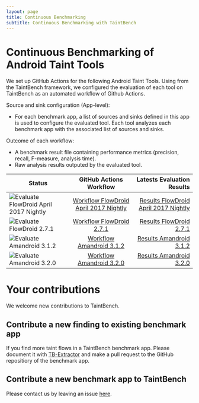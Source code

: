 ```yaml
---
layout: page
title: Continuous Benchmarking
subtitle: Continuous Benchmarking with TaintBench
---
```

# Continuous Benchmarking of Android Taint Tools
We set up GitHub Actions for the following Android Taint Tools. 
Using from the TaintBench framework, we configured the evaluation of each tool on TaintBench as an automated workflow of Github Actions.

Source and sink configuration (App-level):
- For each benchmark app, a list of sources and sinks defined in this app is used to configure the evaluated tool. Each tool analyzes each benchmark app with the associated list of sources and sinks.

Outcome of each workflow:
 - A benchmark result file containing performance metrics (precision, recall, F-measure, analysis time).
 - Raw analysis results outputed by the evaluated tool.


| Status        |  GitHub Actions Workflow       | Latests Evaluation Results  |
| ------------- |:-------------:| -----:|
| ![Evaluate FlowDroid April 2017 Nightly](https://github.com/TaintBench/TaintBench/workflows/Evaluate%20FlowDroid%20April%202017%20Nightly/badge.svg)| [Workflow FlowDroid April 2017 Nightly](https://github.com/TaintBench/TaintBench/actions?query=workflow%3A%22Evaluate+FlowDroid+April+2017+Nightly%22)| [Results FlowDroid April 2017 Nightly](https://github.com/TaintBench/TaintBench/actions/runs/157028087)|
|![Evaluate FlowDroid 2.7.1](https://github.com/TaintBench/TaintBench/workflows/Evaluate%20FlowDroid%202.7.1/badge.svg)| [Workflow FlowDroid 2.7.1](https://github.com/TaintBench/TaintBench/actions?query=workflow%3A%22Evaluate+FlowDroid+2.7.1%22)| [Results FlowDroid 2.7.1](https://github.com/TaintBench/TaintBench/actions/runs/157028086)|
![Evaluate Amandroid 3.1.2](https://github.com/TaintBench/TaintBench/workflows/Evaluate%20Amandroid%203.1.2/badge.svg) |[Workflow Amandroid 3.1.2](https://github.com/TaintBench/TaintBench/actions?query=workflow%3A%22Evaluate+Amandroid+3.1.2%22) |[Results Amandroid 3.1.2]( https://github.com/TaintBench/TaintBench/actions/runs/157028088)|
|![Evaluate Amandroid 3.2.0](https://github.com/TaintBench/TaintBench/workflows/Evaluate%20Amandroid%203.2.0/badge.svg)|[Workflow Amandroid 3.2.0](https://github.com/TaintBench/TaintBench/actions?query=workflow%3A%22Evaluate+Amandroid+3.2.0%22)| [Results Amandroid 3.2.0](https://github.com/TaintBench/TaintBench/actions/runs/157028083)|


# Your contributions
We welcome new contributions to TaintBench. 

## Contribute a new finding to existing benchmark app
If you find more taint flows in a TaintBench benchmark app. Please document it with [TB-Extractor](https://taintbench.github.io/taintbenchFramework) and make a pull request to the GitHub repositiory of the benchmark app.  

## Contribute a new benchmark app to TaintBench
Please contact us by leaving an issue [here](https://github.com/TaintBench/TaintBench/issues).  